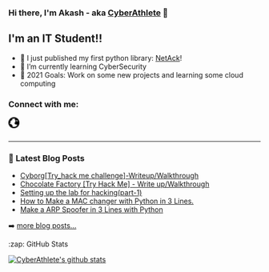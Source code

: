 ### Hi there, I'm Akash - aka [CyberAthlete][website] 👋


## I'm an IT Student!!

- 🔭 I just published my first python library: [NetAck][course]!
- 🌱 I’m currently learning CyberSecurity
- 🥅 2021 Goals: Work on some new projects and learning some cloud computing

### Connect with me:

[<img align="left" alt="codeSTACKr.com" width="22px" src="https://raw.githubusercontent.com/iconic/open-iconic/master/svg/globe.svg" />][website]
<br />
<br />


---

### 📕 Latest Blog Posts

<!-- BLOG-POST-LIST:START -->
- [Cyborg[Try_hack me challenge]-Writeup/Walkthrough](https://e4o4.blogspot.com/2021/01/cyborgtryhack-me-challenge.html)
- [Chocolate Factory [Try Hack Me] - Write up/Walkthrough](https://e4o4.blogspot.com/2021/01/chocolate-factory-try-hack-me-write.html)
- [Setting up the lab for hacking&lpar;part-1&rpar;](https://e4o4.blogspot.com/2020/11/blog-post.html)
- [How to Make a MAC changer with Python in 3 Lines.](https://e4o4.blogspot.com/2020/12/how-to-make-mac-changer-with-python-in.html)
- [Make a ARP Spoofer in 3 Lines with Python](https://e4o4.blogspot.com/2020/11/make-arp-spoofer-in-3-lines-with-python.html)
<!-- BLOG-POST-LIST:END -->

➡️ [more blog posts...](https://e4o4.blogspot.com//)


</details>
  
  
  <summary>:zap: GitHub Stats</summary>
  
  [![CyberAthlete's github stats](https://github-readme-stats.vercel.app/api?username=cyberathlete&hide=contribs,prs&show_icons=true&theme=radical)](https://github.com//github-readme-stats)

[website]: https://www.e4o4.blogspot.com//
[course]: https://pypi.org/project/netack/
